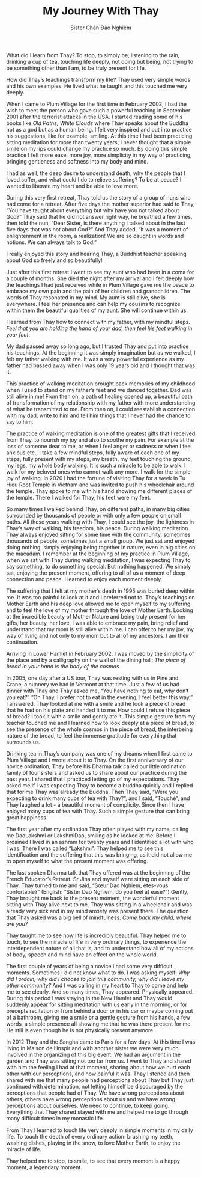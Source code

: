 ﻿---
title: My Journey With Thay
author: Sister Chân Đào Nghiêm
---

What did I learn from Thay? To stop, to simply be, listening to the rain, drinking a cup of tea, touching life deeply, not doing but being, not trying to be something other than I am, to be truly present for life.

How did Thay’s teachings transform my life? Thay used very simple words and his own examples. He lived what he taught and this touched me very deeply.

When I came to Plum Village for the first time in February 2002, I had the wish to meet the person who gave such a powerful teaching in September 2001 after the terrorist attacks in the USA. I started reading some of his books like *Old Paths, White Clouds*  where Thay speaks about the Buddha not as a god but as a human being. I felt very inspired and put into practice his suggestions, like for example, smiling. At this time I had been practicing sitting meditation for more than twenty years; I never thought that a simple smile on my lips could change my practice so much. By doing this simple practice I felt more ease, more joy, more simplicity in my way of practicing, bringing gentleness and softness into my body and mind.

I had as well, the deep desire to understand death, why the people that I loved suffer, and what could I do to relieve suffering? To be at peace? I wanted to liberate my heart and be able to love more.

During this very first retreat, Thay told us the story of a group of nuns who had come for a retreat. After five days the mother superior had said to Thay, “You have taught about everything but why have you not talked about God?” Thay said that he did not answer right way, he breathed a few times, then told the nun, “Dear Sister, is there anything I talked about in the last five days that was not about God?” And Thay added, “It was a moment of enlightenment in the room, a realization! We are so caught in words and notions. We can always talk to God.”

I really enjoyed this story and hearing Thay, a Buddhist teacher speaking about God so freely and so beautifully!

Just after this first retreat I went to see my aunt who had been in a coma for a couple of months. She died the night after my arrival and I felt deeply how the teachings I had just received while in Plum Village gave me the peace to embrace my own pain and the pain of her children and grandchildren. The words of Thay resonated in my mind. My aunt is still alive, she is everywhere. I feel her presence and can help my cousins to recognize within them the beautiful qualities of my aunt. She will continue within us.

I learned from Thay how to connect with my father, with my mindful steps. *Feel that you are holding the hand of your dad, then feel his feet walking in your feet*.

My dad passed away so long ago, but I trusted Thay and put into practice his teachings. At the beginning it was simply imagination but as we walked, I felt my father walking with me. It was a very powerful experience as my father had passed away when I was only 19 years old and I thought that was it.

This practice of walking meditation brought back memories of my childhood when I used to stand on my father’s feet and we danced together. Dad was still alive in me! From then on, a path of healing opened up, a beautiful path of transformation of my relationship with my father with more understanding of what he transmitted to me. From then on, I could reestablish a connection with my dad, write to him and tell him things that I never had the chance to say to him.

The practice of walking meditation is one of the greatest gifts that I received from Thay, to nourish my joy and also to soothe my pain. For example at the loss of someone dear to me, or when I feel anger or sadness or when I feel anxious etc., I take a few mindful steps, fully aware of each one of my steps, fully present with my steps, my breath, my feet touching the ground, my legs, my whole body walking. It is such a miracle to be able to walk. I walk for my beloved ones who cannot walk any more. I walk for the simple joy of walking. In 2020 I had the fortune of visiting Thay for a week in Tu Hieu Root Temple in Vietnam and was invited to push his wheelchair around the temple. Thay spoke to me with his hand showing me different places of the temple. There I walked for Thay; his feet were my feet.

So many times I walked behind Thay, on different paths, in many big cities surrounded by thousands of people or with only a few people on small paths. All these years walking with Thay, I could see the joy, the lightness in Thay’s way of walking, his freedom, his peace. During walking meditation Thay always enjoyed sitting for some time with the community, sometimes thousands of people, sometimes just a small group. We just sat and enjoyed doing nothing, simply enjoying being together in nature, even in big cities on the macadam. I remember at the beginning of my practice in Plum Village, when we sat with Thay during walking meditation, I was expecting Thay to say something, to do something special. But nothing happened. We simply sat, enjoying the present moment, offering to all of us a moment of deep connection and peace. I learned to enjoy each moment deeply.

The suffering that I felt at my mother’s death in 1995 was buried deep within me. It was too painful to look at it and I preferred not to. Thay’s teachings on Mother Earth and his deep love allowed me to open myself to my suffering and to feel the love of my mother through the love of Mother Earth. Looking at the incredible beauty of Mother Nature and being truly present for her gifts, her beauty, her love, I was able to embrace my pain, bring relief and understand that my mom is still alive within me. I can offer to her my joy, my way of living and not only to my mom but to all of my ancestors. I am their continuation.

Arriving in Lower Hamlet in February 2002, I was moved by the simplicity of the place and by a calligraphy on the wall of the dining hall: *The piece of bread in your hand is the body of the cosmos*.

In 2005, one day after a US tour, Thay was resting with us in Pine and Crane, a nunnery we had in Vermont at that time. Just a few of us had dinner with Thay and Thay asked me, “You have nothing to eat, why don’t you eat?” “Oh Thay, I prefer not to eat in the evening, I feel better this way,” I answered. Thay looked at me with a smile and he took a piece of bread that he had on his plate and handed it to me. How could I refuse this piece of bread? I took it with a smile and gently ate it. This simple gesture from my teacher touched me and I learned how to look deeply at a piece of bread, to see the presence of the whole cosmos in the piece of bread, the interbeing nature of the bread, to feel the immense gratitude for everything that surrounds us.

Drinking tea in Thay’s company was one of my dreams when I first came to Plum Village and I wrote about it to Thay. On the first anniversary of our novice ordination, Thay before his Dharma talk called our little ordination family of four sisters and asked us to share about our practice during the past year. I shared that I practiced letting go of my expectations. Thay asked me if I was expecting Thay to become a buddha quickly and I replied that for me Thay was already the Buddha. Then Thay said, “Were you expecting to drink many cups of tea with Thay?”, and I said, “Touché”, and Thay laughed a lot -  a beautiful moment of complicity. Since then I have enjoyed many cups of tea with Thay. Such a simple gesture that can bring great happiness.

The first year after my ordination Thay often played with my name, calling me DaoLakshmi or LakshmiDao, smiling as he looked at me. Before I ordained I lived in an ashram for twenty years and I identified a lot with who I was. There I was called “Lakshmi”. Thay helped me to see this identification and the suffering that this was bringing, as it did not allow me to open myself to what the present moment was offering.

The last spoken Dharma talk that Thay offered was at the beginning of the French Educator’s Retreat. Sr Jina and myself were sitting on each side of Thay. Thay turned to me and said, “Sœur Dao Nghiem, êtes-vous confortable?” (English: “Sister Dao Nghiem, do you feel at ease?”)  Gently, Thay brought me back to the present moment, the wonderful moment sitting with Thay alive next to me. Thay was sitting in a wheelchair and was already very sick and in my mind anxiety was present there. The question that Thay asked was a big bell of mindfulness. *Come back my child, where are you?*

Thay taught me to see how life is incredibly beautiful. Thay helped me to touch, to see the miracle of life in very ordinary things, to experience the interdependent nature of all that is, and to understand how all of my actions of body, speech and mind have an effect on the whole world.

The first couple of years of being a novice I had some very difficult moments. Sometimes I did not know what to do. I was asking myself: *Why did I ordain, why did I choose to join this community, why did I leave my other community?* And I was calling in my heart to Thay to come and help me to see clearly. And so many times, Thay appeared. Physically appeared. During this period I was staying in the New Hamlet and Thay would suddenly appear for sitting meditation with us early in the morning, or for precepts recitation or from behind a door or in his car or maybe coming out of a bathroom, giving me a smile or a gentle gesture from his hands, a few words, a simple presence all showing me that he was there present for me. He still is even though he is not physically present anymore.

In 2012 Thay and the Sangha came to Paris for a few days. At this time I was living in Maison de l’Inspir and with another sister we were very much involved in the organizing of this big event. We had an argument in the garden and Thay was sitting not too far from us. I went to Thay and shared with him the feeling I had at that moment, sharing about how we hurt each other with our perceptions, and how painful it was. Thay listened and then shared with me that many people had perceptions about Thay but Thay just continued with determination, not letting himself be discouraged by the perceptions that people had of Thay. We have wrong perceptions about others, others have wrong perceptions about us and we have wrong perceptions about ourselves. We need to continue, to keep going. Everything that Thay shared stayed with me and helped me to go through many difficult times in my monastic life.

From Thay I learned to touch life very deeply in simple moments in my daily life. To touch the depth of every ordinary action: brushing my teeth, washing dishes, playing in the snow, to love Mother Earth, to enjoy the miracle of life.

Thay helped me to stop, to smile, to see that every moment is a happy moment, a legendary moment.